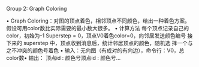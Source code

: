 Group 2: Graph Coloring

• Graph Coloring：对图的顶点着色，相邻顶点不同颜色，给出一种着色方案。假设可用color数比实际需要的最小数大很多。
• 计算方法
每个顶点记录自己的color，初始为-1
Superstep = 0，顶点V0着色color=0，向邻居发送颜色编号
接下来的 superstep 中，顶点收到消息后，统计邻居顶点的颜色，随机选  择一个与之不冲突的颜色号着色
• 输入：无向图（有成对的有向边），命令行：V0，总color数•
输出：
顶点id : 颜色号顶点id : 颜色号…
